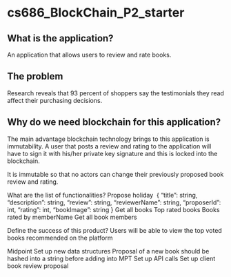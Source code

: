 # cs686_BlockChain_P2_starter

## What is the application?
An application that allows users to review and rate books. 

## The problem
Research reveals that 93 percent of shoppers say the testimonials they read affect their purchasing decisions.

## Why do we need blockchain for this application?
The main advantage blockchain technology brings to this application is immutability. A user that posts a review and rating to the application will have to sign it with his/her private key signature and this is locked into the blockchain. 

It is immutable so that no actors can change their previously proposed book review and rating.

What are the list of functionalities?
Propose holiday  { “title”: string, “description”: string, “review”: string, “reviewerName”: string, “proposerId”: int, “rating”: int, “bookImage”: string }
Get all books
Top rated books
Books rated by memberName
Get all book members

Define the success of this product?
Users will be able to view the top voted books recommended on the platform 

Midpoint 
Set up new data structures 
Proposal of a new book should be hashed into a string before adding into MPT 
Set up API calls 
Set up client book review proposal 
